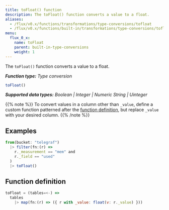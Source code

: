 ```yaml
---
title: toFloat() function
description: The toFloat() function converts a value to a float.
aliases:
  - /flux/v0.x/functions/transformations/type-conversions/tofloat
  - /flux/v0.x/functions/built-in/transformations/type-conversions/tofloat/
menu:
  flux_0_x:
    name: toFloat
    parent: built-in-type-conversions
    weight: 1
---
```


The `toFloat()` function converts a value to a float.

_**Function type:** Type conversion_  

```js
toFloat()
```

_**Supported data types:** Boolean | Integer | Numeric String | Uinteger_

{{% note %}}
To convert values in a column other than `_value`, define a custom function
patterned after the [function definition](#function-definition),
but replace `_value` with your desired column.
{{% /note %}}

## Examples
```js
from(bucket: "telegraf")
  |> filter(fn:(r) =>
    r._measurement == "mem" and
    r._field == "used"
  )
  |> toFloat()
```

## Function definition
```js
toFloat = (tables=<-) =>
  tables
    |> map(fn:(r) => ({ r with _value: float(v: r._value) }))
```
